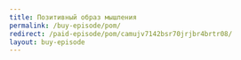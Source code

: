 ```yaml
---
title: Позитивный образ мышления
permalink: /buy-episode/pom/
redirect: /paid-episode/pom/camujv7142bsr70jrjbr4brtr08/
layout: buy-episode
---
```

